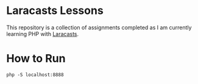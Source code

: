 # Laracasts Lessons

This repository is a collection of assignments completed as I am currently learning PHP with [Laracasts](https://laracasts.com/series/php-for-beginners-2023-edition).

# How to Run
`php -S localhost:8888`
